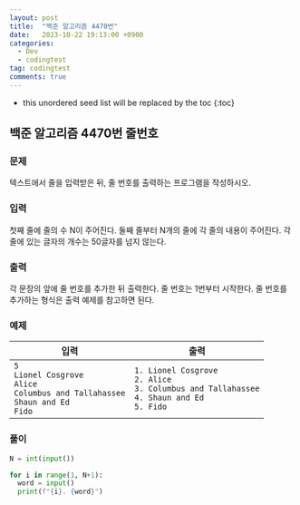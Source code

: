 ```yaml
---
layout: post
title:  "백준 알고리즘 4470번"
date:   2023-10-22 19:13:00 +0900
categories:
  - Dev
  - codingtest
tag: codingtest
comments: true
---
```


* this unordered seed list will be replaced by the toc
{:toc}

## 백준 알고리즘 4470번 줄번호

### 문제

텍스트에서 줄을 입력받은 뒤, 줄 번호를 출력하는 프로그램을 작성하시오.

### 입력

첫째 줄에 줄의 수 N이 주어진다. 둘째 줄부터 N개의 줄에 각 줄의 내용이 주어진다. 각 줄에 있는 글자의 개수는 50글자를 넘지 않는다.

### 출력

각 문장의 앞에 줄 번호를 추가한 뒤 출력한다. 줄 번호는 1번부터 시작한다. 줄 번호를 추가하는 형식은 출력 예제를 참고하면 된다.

### 예제

| 입력 | 출력 |
| --- | --- |
| `5` <br/> `Lionel Cosgrove` <br/> `Alice` <br/> `Columbus and Tallahassee` <br/> `Shaun and Ed` <br/> `Fido` | `1. Lionel Cosgrove` <br/> `2. Alice` <br/> `3. Columbus and Tallahassee` <br/> `4. Shaun and Ed` <br/> `5. Fido` |

### 풀이

```py
N = int(input())

for i in range(1, N+1):
  word = input()
  print(f"{i}. {word}")
```
